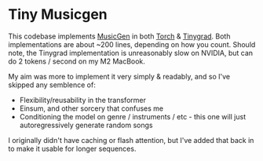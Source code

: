 # Tiny Musicgen

This codebase implements [MusicGen](https://arxiv.org/abs/2306.05284) in both [Torch](https://pytorch.org/) & [Tinygrad](https://github.com/tinygrad/tinygrad). Both implementations are about ~200 lines, depending on how you count. Should note, the Tinygrad implementation is unreasonably slow on NVIDIA, but can do 2 tokens / second on my M2 MacBook.

My aim was more to implement it very simply & readably, and so I've skipped any semblence of:

- Flexibility/reusability in the transformer
- Einsum, and other sorcery that confuses me
- Conditioning the model on genre / instruments / etc - this one will just autoregressively generate random songs

I originally didn't have caching or flash attention, but I've added that back in to make it usable for longer sequences.
